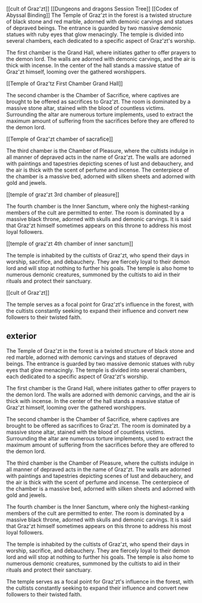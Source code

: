 [[cult of Graz'zt]]
[[Dungeons and dragons Session Tree]]
[[Codex of Abyssal Binding]]
The Temple of Graz'zt in the forest is a twisted structure of black stone and red marble, adorned with demonic carvings and statues of depraved beings. The entrance is guarded by two massive demonic statues with ruby eyes that glow menacingly. The temple is divided into several chambers, each dedicated to a specific aspect of Graz'zt's worship.

The first chamber is the Grand Hall, where initiates gather to offer prayers to the demon lord. The walls are adorned with demonic carvings, and the air is thick with incense. In the center of the hall stands a massive statue of Graz'zt himself, looming over the gathered worshippers.

[[Temple of Graz'tz First Chamber Grand Hall]]

The second chamber is the Chamber of Sacrifice, where captives are brought to be offered as sacrifices to Graz'zt. The room is dominated by a massive stone altar, stained with the blood of countless victims. Surrounding the altar are numerous torture implements, used to extract the maximum amount of suffering from the sacrifices before they are offered to the demon lord.

[[Temple of Graz'zt chamber of sacrafice]]

The third chamber is the Chamber of Pleasure, where the cultists indulge in all manner of depraved acts in the name of Graz'zt. The walls are adorned with paintings and tapestries depicting scenes of lust and debauchery, and the air is thick with the scent of perfume and incense. The centerpiece of the chamber is a massive bed, adorned with silken sheets and adorned with gold and jewels.

[[temple of graz'zt 3rd chamber of pleasure]]

The fourth chamber is the Inner Sanctum, where only the highest-ranking members of the cult are permitted to enter. The room is dominated by a massive black throne, adorned with skulls and demonic carvings. It is said that Graz'zt himself sometimes appears on this throne to address his most loyal followers.

[[temple of graz'zt 4th chamber of inner sanctum]]

The temple is inhabited by the cultists of Graz'zt, who spend their days in worship, sacrifice, and debauchery. They are fiercely loyal to their demon lord and will stop at nothing to further his goals. The temple is also home to numerous demonic creatures, summoned by the cultists to aid in their rituals and protect their sanctuary.

[[cult of Graz'zt]]

The temple serves as a focal point for Graz'zt's influence in the forest, with the cultists constantly seeking to expand their influence and convert new followers to their twisted faith.

## exterior

The Temple of Graz'zt in the forest is a twisted structure of black stone and red marble, adorned with demonic carvings and statues of depraved beings. The entrance is guarded by two massive demonic statues with ruby eyes that glow menacingly. The temple is divided into several chambers, each dedicated to a specific aspect of Graz'zt's worship.

The first chamber is the Grand Hall, where initiates gather to offer prayers to the demon lord. The walls are adorned with demonic carvings, and the air is thick with incense. In the center of the hall stands a massive statue of Graz'zt himself, looming over the gathered worshippers.

The second chamber is the Chamber of Sacrifice, where captives are brought to be offered as sacrifices to Graz'zt. The room is dominated by a massive stone altar, stained with the blood of countless victims. Surrounding the altar are numerous torture implements, used to extract the maximum amount of suffering from the sacrifices before they are offered to the demon lord.

The third chamber is the Chamber of Pleasure, where the cultists indulge in all manner of depraved acts in the name of Graz'zt. The walls are adorned with paintings and tapestries depicting scenes of lust and debauchery, and the air is thick with the scent of perfume and incense. The centerpiece of the chamber is a massive bed, adorned with silken sheets and adorned with gold and jewels.

The fourth chamber is the Inner Sanctum, where only the highest-ranking members of the cult are permitted to enter. The room is dominated by a massive black throne, adorned with skulls and demonic carvings. It is said that Graz'zt himself sometimes appears on this throne to address his most loyal followers.

The temple is inhabited by the cultists of Graz'zt, who spend their days in worship, sacrifice, and debauchery. They are fiercely loyal to their demon lord and will stop at nothing to further his goals. The temple is also home to numerous demonic creatures, summoned by the cultists to aid in their rituals and protect their sanctuary.

The temple serves as a focal point for Graz'zt's influence in the forest, with the cultists constantly seeking to expand their influence and convert new followers to their twisted faith.